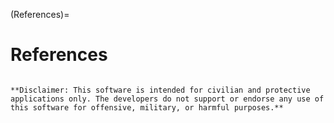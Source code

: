 (References)=
# References

```{bibliography}
```

```{note}
**Disclaimer: This software is intended for civilian and protective applications only. The developers do not support or endorse any use of this software for offensive, military, or harmful purposes.**
```
<!-- erfolgereich hinzugefügt -->